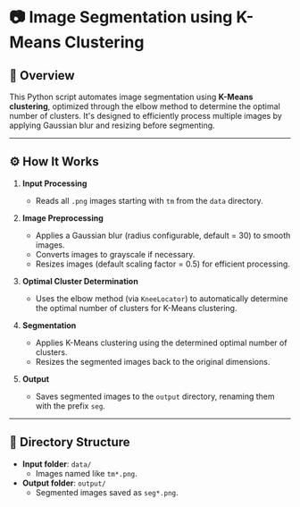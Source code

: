 # 📷 Image Segmentation using K-Means Clustering

## 🚀 Overview

This Python script automates image segmentation using **K-Means clustering**, optimized through the elbow method to determine the optimal number of clusters. It's designed to efficiently process multiple images by applying Gaussian blur and resizing before segmenting.

---

## ⚙️ How It Works

1. **Input Processing**
   - Reads all `.png` images starting with `tm` from the `data` directory.

2. **Image Preprocessing**
   - Applies a Gaussian blur (radius configurable, default = 30) to smooth images.
   - Converts images to grayscale if necessary.
   - Resizes images (default scaling factor = 0.5) for efficient processing.

3. **Optimal Cluster Determination**
   - Uses the elbow method (via `KneeLocator`) to automatically determine the optimal number of clusters for K-Means clustering.

4. **Segmentation**
   - Applies K-Means clustering using the determined optimal number of clusters.
   - Resizes the segmented images back to the original dimensions.

5. **Output**
   - Saves segmented images to the `output` directory, renaming them with the prefix `seg`.

---

## 📂 Directory Structure

- **Input folder**: `data/`
  - Images named like `tm*.png`.
- **Output folder**: `output/`
  - Segmented images saved as `seg*.png`.
